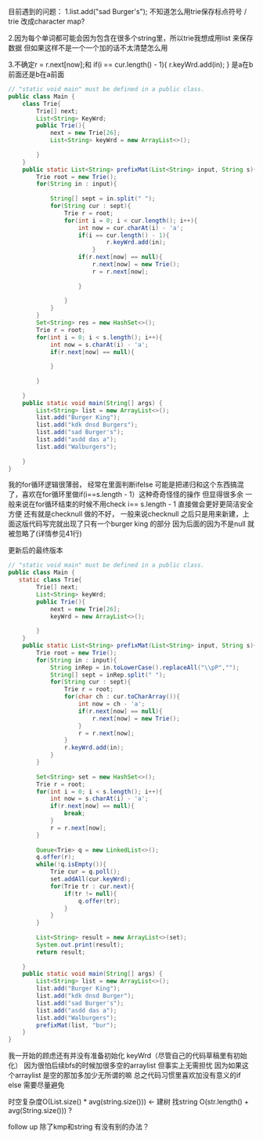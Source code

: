 目前遇到的问题：
1.list.add("sad Burger's"); 不知道怎么用trie保存标点符号 / trie 改成character map?



2.因为每个单词都可能会因为包含在很多个string里，所以trie我想成用list<String> 来保存数据 但如果这样不是一个一个加的话不太清楚怎么用
  
  
3.不确定r = r.next[now];和
                        if(i == cur.length() - 1){
                            r.keyWrd.add(in);
                        }
    是a在b前面还是b在a前面
    

```java
// "static void main" must be defined in a public class.
public class Main {
    class Trie{
        Trie[] next;
        List<String> KeyWrd;
        public Trie(){
            next = new Trie[26];
            List<String> keyWrd = new ArrayList<>();
            
        }
    }
    public static List<String> prefixMat(List<String> input, String s){
        Trie root = new Trie();
        for(String in : input){
            
            String[] sept = in.split(" ");
            for(String cur : sept){
                Trie r = root;
                for(int i = 0; i < cur.length(); i++){
                    int now = cur.charAt(i) - 'a';
                    if(i == cur.length() - 1){
                            r.keyWrd.add(in);
                        }
                    if(r.next[now] == null){
                        r.next[now] = new Trie();
                        r = r.next[now];
                        
                    }
                    
                }
            }
        }
        Set<String> res = new HashSet<>();
        Trie r = root;
        for(int i = 0; i < s.length(); i++){
            int now = s.charAt(i) - 'a';
            if(r.next[now] == null){
                
            }
            
        }
        
    }
    public static void main(String[] args) {
        List<String> list = new ArrayList<>();
        list.add("Burger King");
        list.add("kdk dnsd Burgers");
        list.add("sad Burger's");
        list.add("asdd das a");
        list.add("Walburgers");
        
    }
}
```
我的for循环逻辑很薄弱， 经常在里面判断ifelse 可能是把递归和这个东西搞混了，喜欢在for循环里做if(i==s.length - 1）这种奇奇怪怪的操作 但显得很多余 一般来说在for循环结束的时候不用check i== s.length - 1 直接做会更好更简洁安全方便
还有就是checknull 做的不好， 一般来说checknull 之后只是用来新建，上面这版代码写完就出现了只有一个burger king 的部分
因为后面的因为不是null 就被忽略了(详情参见41行)















更新后的最终版本
```java
// "static void main" must be defined in a public class.
public class Main {
   static class Trie{
        Trie[] next;
        List<String> keyWrd;
        public Trie(){
            next = new Trie[26];
            keyWrd = new ArrayList<>();
            
        }
    }
    public static List<String> prefixMat(List<String> input, String s){
        Trie root = new Trie();
        for(String in : input){
            String inRep = in.toLowerCase().replaceAll("\\pP","");
            String[] sept = inRep.split(" ");
            for(String cur : sept){
                Trie r = root;
                for(char ch : cur.toCharArray()){ 
                    int now = ch - 'a';
                    if(r.next[now] == null){
                        r.next[now] = new Trie(); 
                    }
                    r = r.next[now];    
                }
                r.keyWrd.add(in);
            }
        }
        
        Set<String> set = new HashSet<>();
        Trie r = root;
        for(int i = 0; i < s.length(); i++){
            int now = s.charAt(i) - 'a';
            if(r.next[now] == null){
                break;
            }
            r = r.next[now];   
        }
        
        Queue<Trie> q = new LinkedList<>();
        q.offer(r);
        while(!q.isEmpty()){
            Trie cur = q.poll();
            set.addAll(cur.keyWrd);
            for(Trie tr : cur.next){
                if(tr != null){
                    q.offer(tr);
                }
            }
        }
        
        List<String> result = new ArrayList<>(set);
        System.out.print(result);
        return result;
        
    }
    public static void main(String[] args) {
        List<String> list = new ArrayList<>();
        list.add("Burger King");
        list.add("kdk dnsd Burger");
        list.add("sad Burger's");
        list.add("asdd das a");
        list.add("Walburgers");
        prefixMat(list, "bur");
    }
}
```


我一开始的顾虑还有并没有准备初始化 keyWrd（尽管自己的代码草稿里有初始化） 因为很怕后续bfs的时候加很多空的arraylist 但事实上无需担忧 因为如果这个arraylist 是空的那加多加少无所谓的嘛
总之代码习惯里喜欢加没有意义的if else 需要尽量避免


时空复杂度O(List<String>.size() * avg(string.size())) <- 建树
找string O(str.length() + avg(String.size())) ?
                                                    
follow up 除了kmp和string 有没有别的办法？
